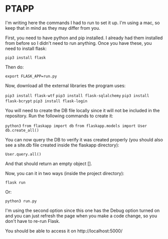 # PTAPP
I'm writing here the commands I had to run to set it up. I'm using a mac, so keep that in mind as they may differ from you.

First, you need to have python and pip installed. I already had them installed from before so I didn't need to run anything. Once you have these, you need to install flask:

`pip3 install flask`

Then do:

`export FLASK_APP=run.py`

Now, download all the external libraries the program uses:

`pip3 install flask-wtf`
`pip3 install flask-sqlalchemy`
`pip3 install flask-bcrypt`
`pip3 install flask-login`

You will need to create the DB file locally since it will not be included in the repository. Run the following commands to create it:

`python3`
`from flaskapp import db`
`from flaskapp.models import User`
`db.create_all()`

You can now query the DB to verify it was created properly (you should also see a site.db file created inside the flaskapp directory):

`User.query.all()`

And that should return an empty object [].

Now, you can it in two ways (inside the project directory):

`flask run`

Or:

`python3 run.py`

I'm using the second option since this one has the Debug option turned on and you can just refresh the page when you make a code change, so you don't have to re-run Flask.

You should be able to access it on http://localhost:5000/
